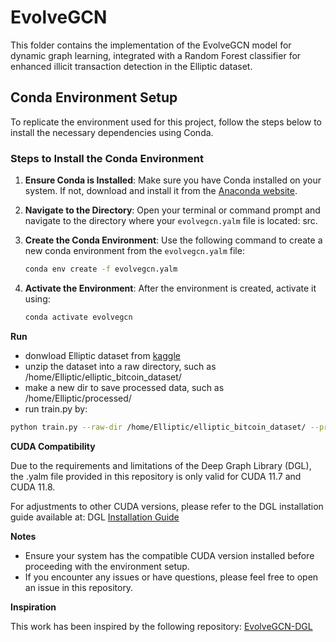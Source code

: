 # EvolveGCN

This folder contains the implementation of the EvolveGCN model for dynamic graph learning, integrated with a Random Forest classifier for enhanced illicit transaction detection in the Elliptic dataset.

## Conda Environment Setup

To replicate the environment used for this project, follow the steps below to install the necessary dependencies using Conda.

### Steps to Install the Conda Environment

1. **Ensure Conda is Installed**: Make sure you have Conda installed on your system. If not, download and install it from the [Anaconda website](https://www.anaconda.com/products/distribution#download-section).

2. **Navigate to the Directory**: Open your terminal or command prompt and navigate to the directory where your `evolvegcn.yalm` file is located: src.

3. **Create the Conda Environment**: Use the following command to create a new conda environment from the `evolvegcn.yalm` file:
   ```sh
   conda env create -f evolvegcn.yalm

4. **Activate the Environment**: After the environment is created, activate it using:
   ```sh
   conda activate evolvegcn

**Run**
* donwload Elliptic dataset from [kaggle](https://kaggle.com/ellipticco/elliptic-data-set)
* unzip the dataset into a raw directory, such as /home/Elliptic/elliptic_bitcoin_dataset/
* make a new dir to save processed data, such as /home/Elliptic/processed/  
* run train.py by:
```bash
python train.py --raw-dir /home/Elliptic/elliptic_bitcoin_dataset/ --processed-dir /home/Elliptic/processed/
```

**CUDA Compatibility**

Due to the requirements and limitations of the Deep Graph Library (DGL), the .yalm file provided in this repository is only valid for CUDA 11.7 and CUDA 11.8.

For adjustments to other CUDA versions, please refer to the DGL installation guide available at: DGL [Installation Guide](https://www.dgl.ai/pages/start.html)

**Notes**

   - Ensure your system has the compatible CUDA version installed before proceeding with the environment setup.
   - If you encounter any issues or have questions, please feel free to open an issue in this repository.

**Inspiration**

This work has been inspired by the following repository: [EvolveGCN-DGL](https://github.com/maqy1995/EvolveGCN-DGL)

